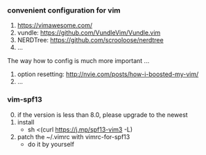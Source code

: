 ### convenient configuration for vim

1. https://vimawesome.com/
2. vundle: https://github.com/VundleVim/Vundle.vim
3. NERDTree: https://github.com/scrooloose/nerdtree
4. ...

The way how to config is much more important ...

1. option resetting: http://nvie.com/posts/how-i-boosted-my-vim/
2. ...

### vim-spf13

0. if the version is less than 8.0, please upgrade to the newest
1. install
    - sh <(curl https://j.mp/spf13-vim3 -L)
2. patch the ~/.vimrc with vimrc-for-spf13
    - do it by yourself
